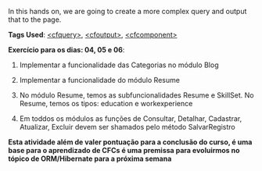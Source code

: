 In this hands on, we are going to create a more complex query and output that to the page.

**Tags Used**: [\<cfquery>](https://helpx.adobe.com/coldfusion/cfml-reference/coldfusion-tags/tags-p-q/cfquery.html), [\<cfoutput>](https://helpx.adobe.com/coldfusion/cfml-reference/coldfusion-tags/tags-m-o/cfoutput.html), [\<cfcomponent>](https://helpx.adobe.com/coldfusion/developing-applications/building-blocks-of-coldfusion-applications/building-and-using-coldfusion-components.html)

**Exercício para os dias: 04, 05 e 06**:

1. Implementar a funcionalidade das Categorias no módulo Blog

1. Implementar a funcionalidade do módulo Resume

1. No módulo Resume, temos as subfuncionalidades Resume e SkillSet. No Resume, temos os tipos: education e workexperience

1. Em toddos os módulos as funções de Consultar, Detalhar, Cadastrar, Atualizar, Excluir devem ser shamados pelo método SalvarRegistro

**Esta atividade além de valer pontuação para a conclusão do curso, é uma base para o aprendizado de CFCs é uma premissa para evoluirmos no tópico de ORM/Hibernate para a próxima semana**
